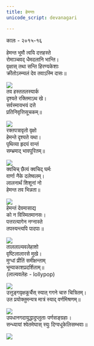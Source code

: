 ```yaml
---
title: हेमन्तः
unicode_script: devanagari

---
```


कालः \- २०१५-१६  
    
हेमन्त भूमौ त्वयि दत्तहस्ते  
रोमाञ्चवद् धैमदलानि भान्ति।  
वृक्षास् तथा सन्ति हिरण्यकेशाः  
क्रीतोऽस्म्यलं देव तवाऽस्मि दासः॥  

[![](http://i.imgur.com/XK0hiFd.jpg)](http://i.imgur.com/XK0hiFd.jpg)  
तव हस्ततलस्यार्क  
दृश्यते रक्तिमाऽथ खे।  
सर्वस्मायभयं दत्ते  
प्रतिनिवृत्तिसूचकम्॥  

[![](http://i.imgur.com/Lndsy6L.jpg)](http://i.imgur.com/Lndsy6L.jpg)  
रक्तपत्रावृतो वृक्षो  
हेमन्ते दृश्यते यथा।  
पृथिव्या हृदयं वान्तं  
सम्भ्रमाद् भावपूरितम्॥  
  
[![](http://i.imgur.com/OwAlpv2.jpg)](http://i.imgur.com/OwAlpv2.jpg)  
क्वचिच् छैत्यं क्वचिद् घर्मः  
वार्णा नैके दलेष्वलम्।  
लालनार्थं शिशूनां नो  
हेमन्त तव भिन्नता॥  
  
[![](http://i.imgur.com/LfWdIee.jpg)](http://i.imgur.com/LfWdIee.jpg)  
हेमन्तं देवमासाद्य  
को न विस्मितमानसः।  
पत्तरत्यागेन नग्नास्ते  
तपस्यन्त्यपि पादपाः॥  
  
[![](http://i.imgur.com/quXCYYL.jpg)](http://i.imgur.com/quXCYYL.jpg)  
ताललाल्यवलेहाशो  
वृष्टिलालारसे मुखे।  
मुग्धां प्रीतिं समीक्षन्ताम्  
भूम्याकाशप्रदर्शिताम्॥  
(लाल्यवलेहः \- lollypop)  
  
[![](http://i.imgur.com/1J4l5XZ.png)](http://i.imgur.com/1J4l5XZ.png)  
उत्तुङ्गवृक्षकूर्चैस् स्यात् गगने चारु चित्रितम्।  
उत प्रयोक्तुमन्यत्र मात्रं स्याद् वर्णमिश्रणम्॥  
  
[![](http://i.imgur.com/uA5y1dY.jpg)](http://i.imgur.com/uA5y1dY.jpg)  
उपधानगदायुद्धादुप्लुताः पर्णसङ्ग्रहाः।  
सन्ध्यायां श्वेतमेघास् स्युः दिग्वधूकेलिसम्भवाः॥  
  
[![](http://i.imgur.com/Earf4fs.png)](http://i.imgur.com/Earf4fs.png)  
